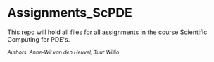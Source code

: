 # Assignments_ScPDE

This repo will hold all files for all assignments in the course Scientific Computing for PDE's.




<sup>*Authors: Anne-Wil van den Heuvel, Tuur Willio*</sup>